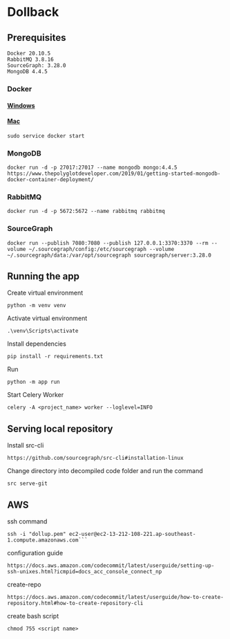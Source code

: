 # Dollback

## Prerequisites
    Docker 20.10.5
    RabbitMQ 3.8.16
    SourceGraph: 3.28.0
    MongoDB 4.4.5

### Docker
#### [Windows](https://docs.docker.com/docker-for-windows/install/) 
#### [Mac](https://docs.docker.com/docker-for-mac/install/)

    sudo service docker start

### MongoDB
    docker run -d -p 27017:27017 --name mongodb mongo:4.4.5
    https://www.thepolyglotdeveloper.com/2019/01/getting-started-mongodb-docker-container-deployment/

### RabbitMQ
    docker run -d -p 5672:5672 --name rabbitmq rabbitmq

### SourceGraph
    docker run --publish 7080:7080 --publish 127.0.0.1:3370:3370 --rm --volume ~/.sourcegraph/config:/etc/sourcegraph --volume ~/.sourcegraph/data:/var/opt/sourcegraph sourcegraph/server:3.28.0

## Running the app
Create virtual environment 
```
python -m venv venv
```
Activate virtual environment
```
.\venv\Scripts\activate
```
Install dependencies
```
pip install -r requirements.txt
```
Run
```
python -m app run
```
Start Celery Worker
```
celery -A <project_name> worker --loglevel=INFO
```

## Serving local repository
Install src-cli
```
https://github.com/sourcegraph/src-cli#installation-linux
```
Change directory into decompiled code folder and run the command
```
src serve-git
```

## AWS
ssh command
```
ssh -i "dollup.pem" ec2-user@ec2-13-212-108-221.ap-southeast-1.compute.amazonaws.com```
```

configuration guide
```
https://docs.aws.amazon.com/codecommit/latest/userguide/setting-up-ssh-unixes.html?icmpid=docs_acc_console_connect_np
```

create-repo
```
https://docs.aws.amazon.com/codecommit/latest/userguide/how-to-create-repository.html#how-to-create-repository-cli
```

create bash script
```
chmod 755 <script name>
```